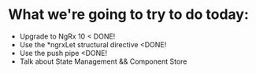 # What we're going to try to do today:

- Upgrade to NgRx 10 < DONE!
- Use the \*ngrxLet structural directive <DONE!
- Use the push pipe <DONE!
- Talk about State Management && Component Store
